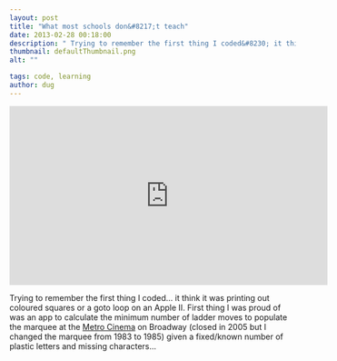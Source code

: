 ```yaml
---
layout: post
title: "What most schools don&#8217;t teach"
date: 2013-02-28 00:18:00
description: " Trying to remember the first thing I coded&#8230; it think it was printing out coloured squares or a goto loop on an Apple II. First thing I was proud of was an app to calculate the minimum number of&#8230;"
thumbnail: defaultThumbnail.png
alt: ""

tags: code, learning
author: dug
---
```


<p><iframe width="560" height="315" src="http://www.youtube.com/embed/nKIu9yen5nc" frameborder="0" allowfullscreen></iframe></p>

<p>Trying to remember the first thing I coded... it think it was printing out coloured squares or a goto loop on an Apple <span class="caps">II.</span> First thing I was proud of was an app to calculate the minimum number of ladder moves to populate the marquee at the <a href="http://www.landmarkwest.org/maps_and_data/Midtown%20Theater.htm">Metro Cinema</a> on Broadway (closed in 2005 but I changed the marquee from 1983 to 1985) given a fixed/known number of plastic letters and missing characters...</p>
